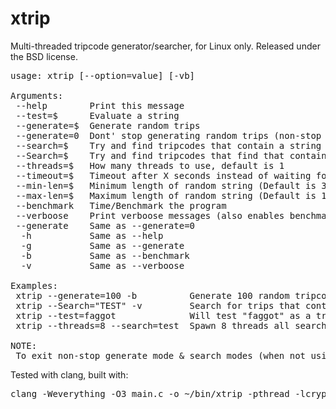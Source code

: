 # xtrip

Multi-threaded tripcode generator/searcher, for Linux only.
Released under the BSD license.

<pre>
usage: xtrip [--option=value] [-vb]

Arguments:
 --help        Print this message
 --test=$      Evaluate a string
 --generate=$  Generate random trips
 --generate=0  Dont' stop generating random trips (non-stop mode)
 --search=$    Try and find tripcodes that contain a string (ignores case)
 --Search=$    Try and find tripcodes that find that contain a string
 --threads=$   How many threads to use, default is 1
 --timeout=$   Timeout after X seconds instead of waiting for key press (search mode only)
 --min-len=$   Minimum length of random string (Default is 3)
 --max-len=$   Maximum length of random string (Default is 15)
 --benchmark   Time/Benchmark the program
 --verboose    Print verboose messages (also enables benchmarking)
 --generate    Same as --generate=0
  -h           Same as --help
  -g           Same as --generate
  -b           Same as --benchmark
  -v           Same as --verboose

Examples:
 xtrip --generate=100 -b          Generate 100 random tripcodes & benchmark it
 xtrip --Search="TEST" -v         Search for trips that contain "TEST" & verboose output
 xtrip --test=faggot              Will test "faggot" as a trip and will produce "Ep8pui8Vw2"
 xtrip --threads=8 --search=test  Spawn 8 threads all searching for trips with "test" in them (ignoring case)

NOTE:
 To exit non-stop generate mode & search modes (when not using --timeout) press the ESCAPE key to end process
</pre>

Tested with clang, built with: 
<pre>
clang -Weverything -O3 main.c -o ~/bin/xtrip -pthread -lcrypto
</pre>

